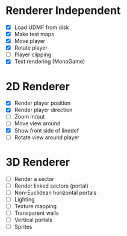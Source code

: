 # Renderer Independent

- [x] Load UDMF from disk
- [x] Make test maps
- [x] Move player
- [x] Rotate player
- [ ] Player clipping
- [x] Text rendering (MonoGame)

# 2D Renderer

- [x] Render player position
- [x] Render player direction
- [ ] Zoom in/out
- [ ] Move view around
- [x] Show front side of linedef
- [ ] Rotate view around player

# 3D Renderer

- [ ] Render a sector
- [ ] Render linked sectors (portal)
- [ ] Non-Euclidean horizontal portals
- [ ] Lighting
- [ ] Texture mapping
- [ ] Transparent walls
- [ ] Vertical portals
- [ ] Sprites